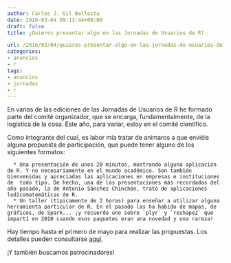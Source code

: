 ```yaml
---
author: Carlos J. Gil Bellosta
date: 2016-03-04 09:13:44+00:00
draft: false
title: ¿Quieres presentar algo en las Jornadas de Usuarios de R?

url: /2016/03/04/quieres-presentar-algo-en-las-jornadas-de-usuarios-de-r/
categories:
- anuncios
- r
tags:
- anuncios
- jornadas
- r
---
```


En varias de las ediciones de las Jornadas de Usuarios de R he formado parte del comité organizador, que se encarga, fundamentalmente, de la logística de la cosa. Este año, para variar, estoy en el comité científico.

Como integrante del cual, es labor mía tratar de animaros a que enviéis alguna propuesta de participación, que puede tener alguno de los siguientes formatos:



	  * Una presentación de unos 20 minutos, mostrando alguna aplicación de R. Y no necesariamente en el mundo académico. Son también bienvenidas y apreciadas las aplicaciones en empresas e instituciones de  todo tipo. De hecho, una de las presentaciones más recordadas del año pasado, la de Antonio Sánchez Chinchón, trató de aplicaciones ludicomatemáticas de R.
	  * Un taller (típicamente de 2 horas) para enseñar a utilizar alguna herramienta particular de R. En el pasado las ha habido de mapas, de gráficos, de Spark... ¡y recuerdo uno sobre `plyr` y `reshape2` que impartí en 2010 cuando esos paquetes eran una novedad y una rareza!

Hay tiempo hasta el primero de mayo para realizar las propuestas. Los detalles pueden consultarse [aquí](http://r-es.org/8jornadasR/).

¡Y también buscamos patrocinadores!
